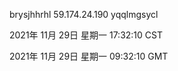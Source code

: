 brysjhhrhl 59.174.24.190 yqqlmgsycl

2021年 11月 29日 星期一 17:32:10 CST

2021年 11月 29日 星期一 09:32:10 GMT
